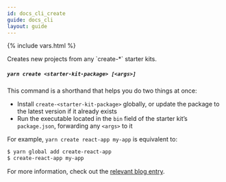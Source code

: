 ```yaml
---
id: docs_cli_create
guide: docs_cli
layout: guide
---
```


{% include vars.html %}

<p class="lead">Creates new projects from any `create-*` starter kits.</p>

##### `yarn create <starter-kit-package> [<args>]` <a class="toc" id="toc-yarn-create" href="#toc-yarn-create"></a>

This command is a shorthand that helps you do two things at once:

* Install `create-<starter-kit-package>` globally, or update the package to the
  latest version if it already exists
* Run the executable located in the `bin` field of the starter kit’s `package.json`,
  forwarding any `<args>` to it

For example, `yarn create react-app my-app` is equivalent to:

```sh
$ yarn global add create-react-app
$ create-react-app my-app
```

For more information, check out the [relevant blog entry](https://yarnpkg.com/blog/2017/05/12/introducing-yarn/).
